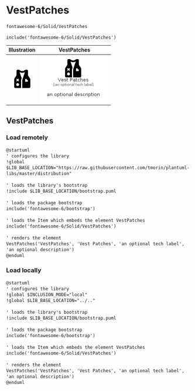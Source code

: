 # VestPatches


```text
fontawesome-6/Solid/VestPatches
```

```text
include('fontawesome-6/Solid/VestPatches')
```



| Illustration | VestPatches |
| :---: | :---: |
| ![illustration for Illustration](../../fontawesome-6/Solid/VestPatches.png) | ![illustration for VestPatches](../../fontawesome-6/Solid/VestPatches.Local.png) |




## VestPatches

### Load remotely
```plantuml
@startuml
' configures the library
!global $LIB_BASE_LOCATION="https://raw.githubusercontent.com/tmorin/plantuml-libs/master/distribution"

' loads the library's bootstrap
!include $LIB_BASE_LOCATION/bootstrap.puml

' loads the package bootstrap
include('fontawesome-6/bootstrap')

' loads the Item which embeds the element VestPatches
include('fontawesome-6/Solid/VestPatches')

' renders the element
VestPatches('VestPatches', 'Vest Patches', 'an optional tech label', 'an optional description')
@enduml
```

### Load locally
```plantuml
@startuml
' configures the library
!global $INCLUSION_MODE="local"
!global $LIB_BASE_LOCATION="../.."

' loads the library's bootstrap
!include $LIB_BASE_LOCATION/bootstrap.puml

' loads the package bootstrap
include('fontawesome-6/bootstrap')

' loads the Item which embeds the element VestPatches
include('fontawesome-6/Solid/VestPatches')

' renders the element
VestPatches('VestPatches', 'Vest Patches', 'an optional tech label', 'an optional description')
@enduml
```

